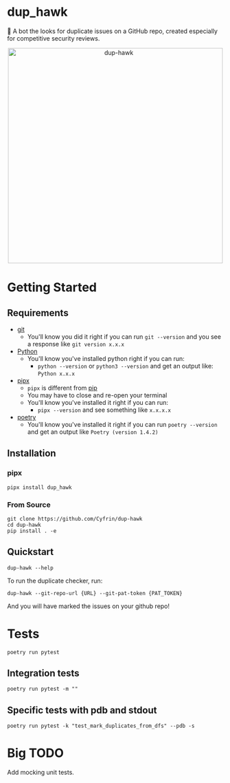 # dup_hawk

🦅 A bot the looks for duplicate issues on a GitHub repo, created especially for competitive security reviews. 

<!-- use html to import an image -->
<p align="center">
  <img src="./img/dups.png" alt="dup-hawk" width="500"/>
</p>


# Getting Started
## Requirements

- [git](https://git-scm.com/book/en/v2/Getting-Started-Installing-Git)
  - You'll know you did it right if you can run `git --version` and you see a response like `git version x.x.x`
- [Python](https://www.python.org/downloads/)
  - You'll know you've installed python right if you can run:
    - `python --version` or `python3 --version` and get an output like: `Python x.x.x`
- [pipx](https://pypa.github.io/pipx/installation/)
  - `pipx` is different from [pip](https://pypi.org/project/pip/)
  - You may have to close and re-open your terminal
  - You'll know you've installed it right if you can run:
    - `pipx --version` and see something like `x.x.x.x`
- [poetry](https://python-poetry.org/docs/)
  - You'll know you've installed it right if you can run `poetry --version` and get an output like `Poetry (version 1.4.2)`

## Installation

### pipx

```
pipx install dup_hawk
```

### From Source

```
git clone https://github.com/Cyfrin/dup-hawk
cd dup-hawk
pip install . -e
```

## Quickstart 

```
dup-hawk --help
```

To run the duplicate checker, run:

```
dup-hawk --git-repo-url {URL} --git-pat-token {PAT_TOKEN}
```

And you will have marked the issues on your github repo!

# Tests

```
poetry run pytest
```

## Integration tests

```
poetry run pytest -m ""
```

## Specific tests with pdb and stdout

```
poetry run pytest -k "test_mark_duplicates_from_dfs" --pdb -s
```

# Big TODO

Add mocking unit tests. 
